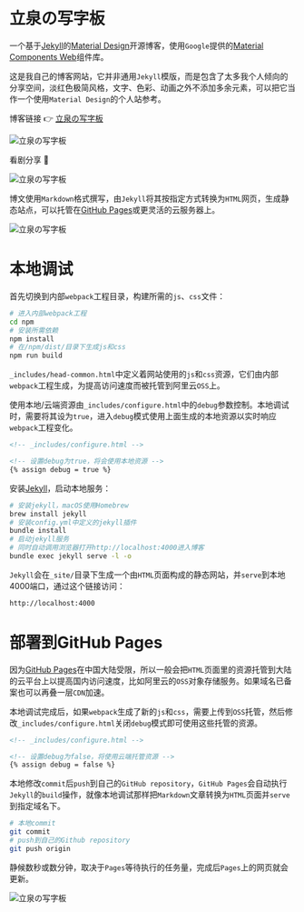 # 立泉の写字板

一个基于[Jekyll](https://jekyllrb.com)的[Material Design](https://material.io)开源博客，使用`Google`提供的[Material Components Web](https://github.com/material-components/material-components-web)组件库。

这是我自己的博客网站，它并非通用`Jekyll`模版，而是包含了太多我个人倾向的分享空间，淡红色极简风格，文字、色彩、动画之外不添加多余元素，可以把它当作一个使用`Material Design`的个人站参考。

博客链接 👉 [立泉の写字板](https://mudan.me)

![立泉の写字板](https://apqx-host.oss-cn-hangzhou.aliyuncs.com/blog/img/screenshot_index.webp)

看剧分享 📸

![立泉の写字板](https://apqx-host.oss-cn-hangzhou.aliyuncs.com/blog/img/screenshot_index_opera.webp)


博文使用`Markdown`格式撰写，由`Jekyll`将其按指定方式转换为`HTML`网页，生成静态站点，可以托管在[GitHub Pages](https://pages.github.com)或更灵活的云服务器上。

![立泉の写字板](https://apqx-host.oss-cn-hangzhou.aliyuncs.com/blog/img/screenshot_essay.webp)

# 本地调试

首先切换到内部`webpack`工程目录，构建所需的`js`、`css`文件：

```sh
# 进入内部webpack工程
cd npm
# 安装所需依赖
npm install
# 在/npm/dist/目录下生成js和css
npm run build
```

`_includes/head-common.html`中定义着网站使用的`js`和`css`资源，它们由内部`webpack`工程生成，为提高访问速度而被托管到阿里云`OSS`上。

使用本地/云端资源由`_includes/configure.html`中的`debug`参数控制。本地调试时，需要将其设为`true`，进入`debug`模式使用上面生成的本地资源以实时响应`webpack`工程变化。

```html
<!-- _includes/configure.html -->

<!-- 设置debug为true，将会使用本地资源 -->
{% assign debug = true %}
```

安装[Jekyll](https://jekyllrb.com/docs/installation/macos/)，启动本地服务：

```sh
# 安装jekyll，macOS使用Homebrew
brew install jekyll
# 安装config.yml中定义的jekyll插件
bundle install
# 启动jekyll服务
# 同时自动调用浏览器打开http://localhost:4000进入博客
bundle exec jekyll serve -l -o
```

`Jekyll`会在`_site/`目录下生成一个由`HTML`页面构成的静态网站，并`serve`到本地4000端口，通过这个链接访问：

```sh
http://localhost:4000
```

# 部署到GitHub Pages

因为[GitHub Pages](https://pages.github.com)在中国大陆受限，所以一般会把`HTML`页面里的资源托管到大陆的云平台上以提高国内访问速度，比如阿里云的`OSS`对象存储服务。如果域名已备案也可以再叠一层`CDN`加速。

本地调试完成后，如果`webpack`生成了新的`js`和`css`，需要上传到`OSS`托管，然后修改`_includes/configure.html`关闭`debug`模式即可使用这些托管的资源。

```html
<!-- _includes/configure.html -->

<!-- 设置debug为false，将使用云端托管资源 -->
{% assign debug = false %}
```

本地修改`commit`后`push`到自己的`GitHub repository`，`GitHub Pages`会自动执行`Jekyll`的`build`操作，就像本地调试那样把`Markdown`文章转换为`HTML`页面并`serve`到指定域名下。

```sh
# 本地commit
git commit
# push到自己的Github repository
git push origin
```

静候数秒或数分钟，取决于`Pages`等待执行的任务量，完成后`Pages`上的网页就会更新。

![立泉の写字板](https://apqx-host.oss-cn-hangzhou.aliyuncs.com/blog/img/screenshot_index_phone.webp)